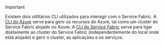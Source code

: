 > [!IMPORTANT]
> Existem dois utilitários CLI utilizados para interagir com o Service Fabric. A [CLI do Azure](/cli/azure/get-started-with-azure-cli?view=azure-cli-latest) serve para gerir os recursos do Azure, tal como um cluster do Service Fabric alojado no Azure. A [CLI do Service Fabric](/azure/service-fabric/service-fabric-cli) serve para ligar diretamente ao cluster do Service Fabric (independentemente do local onde está alojado) e gerir o cluster, as aplicações e os serviços. 